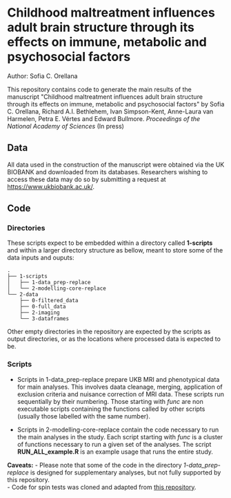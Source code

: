 # Childhood maltreatment influences adult brain structure through its effects on immune, metabolic and psychosocial factors

Author: Sofia C. Orellana

This repository contains code to generate the main results of the manuscript "Childhood maltreatment influences adult brain structure through its effects on immune, metabolic and psychosocial factors" by Sofia C. Orellana, Richard A.I. Bethlehem,  Ivan Simpson-Kent, Anne-Laura van Harmelen,  Petra E. Vértes and Edward Bullmore. *Proceedings of the National Academy of Sciences* (In press)


## Data
All data used in the construction of the manuscript were obtained via the UK BIOBANK and downloaded from its databases. Researchers wishing to access these data may do so by submitting a request at https://www.ukbiobank.ac.uk/.


## Code

### Directories
These scripts expect to be embedded within a directory called **1-scripts** and within a larger directory structure as bellow, meant to store some of the data inputs and ouputs:

```
.
├── 1-scripts
│   ├── 1-data_prep-replace
│   └── 2-modelling-core-replace
└── 2-data
    ├── 0-filtered_data
    ├── 0-full_data
    ├── 2-imaging
    └── 3-dataframes
```

Other empty directories in the repository are expected by the scripts as output directories, or as the locations where processed data is expected to be. 

### Scripts

- Scripts in 1-data_prep-replace prepare UKB MRI and phenotypical data for main analyses. This involves daata cleanage, merging, application of exclusion criteria and nuisance correction of MRI data. These scripts run sequentially by their numbering. Those starting with _func_ are non executable scripts containing the functions called by other scripts (usually those labelled with the same number). 

- Scripts in 2-modelling-core-replace contain the code necessary to run the main analyses in the study. Each script starting with _func_  is a cluster of functions necessary to run a given set of the analyses. The script **RUN_ALL_example.R** is an example usage that runs the entire study.


**Caveats:**
            - Please note that some of the code in the directory *1-data_prep-replace* is designed for supplementary analyses, but not fully supported by this repository.  
            - Code for spin tests was cloned and adapted from [this repository](https://github.com/frantisekvasa/rotate_parcellation).


